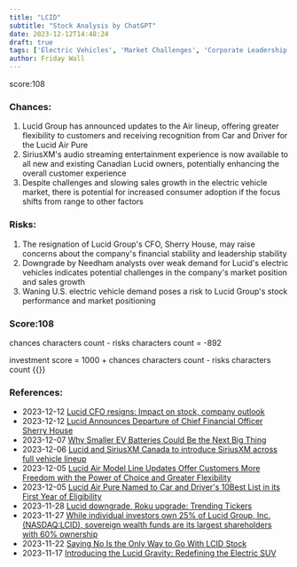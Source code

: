 ```yaml
---
title: "LCID"
subtitle: "Stock Analysis by ChatGPT"
date: 2023-12-12T14:48:24
draft: true
tags: ['Electric Vehicles', 'Market Challenges', 'Corporate Leadership', 'Customer Experience', 'Stock Performance']
author: Friday Wall
---
```


score:108
### Chances:
1. Lucid Group has announced updates to the Air lineup, offering greater flexibility to customers and receiving recognition from Car and Driver for the Lucid Air Pure
2. SiriusXM's audio streaming entertainment experience is now available to all new and existing Canadian Lucid owners, potentially enhancing the overall customer experience
3. Despite challenges and slowing sales growth in the electric vehicle market, there is potential for increased consumer adoption if the focus shifts from range to other factors
### Risks:
1. The resignation of Lucid Group's CFO, Sherry House, may raise concerns about the company's financial stability and leadership stability
2. Downgrade by Needham analysts over weak demand for Lucid's electric vehicles indicates potential challenges in the company's market position and sales growth
3. Waning U.S. electric vehicle demand poses a risk to Lucid Group's stock performance and market positioning
### Score:108
chances characters count - risks characters count = -892

investment score = 1000 + chances characters count - risks characters count
{{<tradingview symbol="Nasdaq:LCID">}}
### References:
- 2023-12-12 [Lucid CFO resigns: Impact on stock, company outlook](https://finance.yahoo.com/video/lucid-cfo-resigns-impact-stock-221837425.html)
- 2023-12-12 [Lucid Announces Departure of Chief Financial Officer Sherry House](https://finance.yahoo.com/news/lucid-announces-departure-chief-financial-210500304.html)
- 2023-12-07 [Why Smaller EV Batteries Could Be the Next Big Thing](https://finance.yahoo.com/m/dff7c3a8-594a-3e72-b8b4-bdf67459efe8/why-smaller-ev-batteries.html)
- 2023-12-06 [Lucid and SiriusXM Canada to introduce SiriusXM across full vehicle lineup](https://finance.yahoo.com/news/lucid-siriusxm-canada-introduce-siriusxm-155100500.html)
- 2023-12-05 [Lucid Air Model Line Updates Offer Customers More Freedom with the Power of Choice and Greater Flexibility](https://finance.yahoo.com/news/lucid-air-model-line-updates-140000183.html)
- 2023-12-05 [Lucid Air Pure Named to Car and Driver's 10Best List in its First Year of Eligibility](https://finance.yahoo.com/news/lucid-air-pure-named-car-140000954.html)
- 2023-11-28 [Lucid downgrade, Roku upgrade: Trending Tickers](https://finance.yahoo.com/video/lucid-downgrade-roku-upgrade-trending-212826551.html)
- 2023-11-27 [While individual investors own 25% of Lucid Group, Inc. (NASDAQ:LCID), sovereign wealth funds are its largest shareholders with 60% ownership](https://finance.yahoo.com/news/while-individual-investors-own-25-113650117.html)
- 2023-11-22 [Saying No Is the Only Way to Go With LCID Stock](https://finance.yahoo.com/news/saying-no-only-way-lcid-113000213.html)
- 2023-11-17 [Introducing the Lucid Gravity: Redefining the Electric SUV](https://finance.yahoo.com/news/introducing-lucid-gravity-redefining-electric-170500179.html)


                